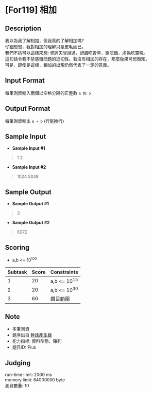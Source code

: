 # [For119] 相加
## Description
我以為我了解相加，但我真的了解相加嗎?  
仔細想想，我對相加的理解只是皮毛而已。  
我們不妨可以這樣來想: 契訶夫曾說過，蚜蟲吃青草，銹吃鐵，虛偽吃靈魂。  
這句話令我不禁感慨問題的迫切性。若沒有相加的存在，那麼後果可想而知。  
可是，即使是這樣，相加的出現仍然代表了一定的意義。

## Input  Format
每筆測資輸入兩個以空格分隔的正整數 ` a 和 b `
	
## Output Format
每筆測資輸出 ` a + b ` (行尾換行)

## Sample Input
  - **Sample Input #1**
  > 1 2 
  
  - **Sample Input #2**
  > 1024 5048
  
## Sample Output
  - **Sample Output #1**
  > 3
  
  - **Sample Output #2**
  > 6072
  
## Scoring 
  * a,b <= 10<sup>100</sup>
  
  
| Subtask | Score | Constraints 
| ------- | ----- | -----------  
| 1       | 20    |  a,b <= 10<sup>15</sup> 
| 2       | 20    |  a,b <= 10<sup>30</sup> 
| 3       | 60    | 題目範圍 

## Note
  * 多筆測資
  * 題序出自 [幹話產生器](https://howtobullshit.me/)
  * 能力指標: 資料型態、陣列
  * 題目ID: Plus

## Judging
run-time limit: 2000 ms  
memory limit: 64000000 byte  
測資數量: 10
